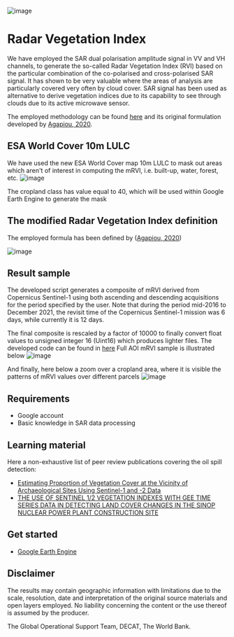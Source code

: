 ![image](https://user-images.githubusercontent.com/20595425/163215124-fa2bb9c3-903f-443b-8a2f-37391595eeef.png)

# Radar Vegetation Index
We have employed the SAR dual polarisation amplitude signal in VV and VH channels, to generate the so-called Radar Vegetation Index (RVI) based on the particular combination of the
co-polarised and cross-polarised SAR signal. It has shown to be very valuable where the areas of analysis are particularly covered very often by cloud cover. SAR signal has been used
as alternative to derive vegetation indices due to its capability to see through clouds due to its active microwave sensor.

The employed methodology can be found [here](https://www.int-arch-photogramm-remote-sens-spatial-inf-sci.net/XLIII-B3-2021/701/2021/isprs-archives-XLIII-B3-2021-701-2021.pdf)
and its original formulation developed by [Agapiou, 2020](https://doi.org/10.3390/app10144764).

## ESA World Cover 10m LULC 
We have used the new ESA World Cover map 10m LULC to mask out areas which aren't of interest in computing the mRVI, i.e. built-up, water, forest, etc.
![image](https://user-images.githubusercontent.com/20595425/174681203-254aafc6-fab3-4ecd-aa03-8030025b469a.png)

The cropland class has value equal to 40, which will be used within Google Earth Engine to generate the mask

## The modified Radar Vegetation Index definition
The employed formula has been defined by ([Agapiou, 2020](https://doi.org/10.3390/app10144764))

![image](https://user-images.githubusercontent.com/20595425/174681795-4c8ec386-2f69-4912-a778-619a3cc17dd4.png)

## Result sample
The developed script generates a composite of mRVI derived from Copernicus Sentinel-1 using both ascending and descending acquisitions for the period specified by the user.
Note that during the period mid-2016 to December 2021, the revisit time of the Copernicus Sentinel-1 mission was 6 days, while currently it is 12 days.

The final composite is rescaled by a factor of 10000 to finally convert float values to unsigned integer 16 (Uint16) which produces lighter files.
The developed code can be found in [here](https://code.earthengine.google.com/2b3eff8d77e245c0ba67c3dd127ec6e9)
Full AOI mRVI sample is illustrated below
![image](https://user-images.githubusercontent.com/20595425/174682588-0b01a1d7-7f69-494d-b7a5-fbb1faaceaf6.png)

And finally, here below a zoom over a cropland area, where it is visible the patterns of mRVI values over different parcels
![image](https://user-images.githubusercontent.com/20595425/174682579-815ea2be-3ae0-402b-b794-a303990e1c17.png)

## Requirements
- Google account
- Basic knowledge in SAR data processing

## Learning material 
Here a non-exhaustive list of peer review publications covering the oil spill detection: 
- [Estimating Proportion of Vegetation Cover at the Vicinity of Archaeological Sites Using Sentinel-1 and -2 Data](https://doi.org/10.3390/app10144764)
- [THE USE OF SENTINEL 1/2 VEGETATION INDEXES WITH GEE TIME SERIES DATA IN DETECTING LAND COVER CHANGES IN THE SINOP NUCLEAR POWER PLANT CONSTRUCTION SITE](https://www.int-arch-photogramm-remote-sens-spatial-inf-sci.net/XLIII-B3-2021/701/2021/isprs-archives-XLIII-B3-2021-701-2021.pdf)
## Get started
- [Google Earth Engine](https://earthengine.google.com)

## Disclaimer
The results may contain geographic information with limitations due to the scale, resolution, date and interpretation of the original source materials and open layers employed. No liability concerning the content or the use thereof is assumed by the producer.

The Global Operational Support Team, DECAT, The World Bank.
